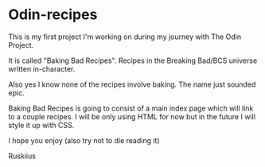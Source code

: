 # Odin-recipes
This is my first project I'm working on during my journey with The Odin Project. 

It is called "Baking Bad Recipes". Recipes in the Breaking Bad/BCS universe written in-character.

Also yes I know none of the recipes involve baking. The name just sounded epic.

Baking Bad Recipes is going to consist of a main index page which will link to a couple recipes.
I will be only using HTML for now but in the future I will style it up with CSS.


I hope you enjoy (also try not to die reading it)

Ruskiius